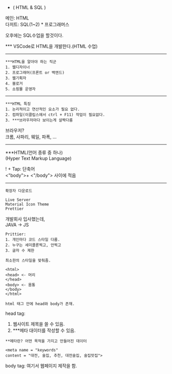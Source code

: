 - ( HTML & SQL )

메인: HTML  
다저트: SQL(1~2) * 프로그래머스

오후에는 SQL수업을 할것이다.

*** VSCode로 HTML을 개발한다.(HTML 수업)

---
```
***HTML을 알아야 하는 직군
1. 웹디자이너
2. 프로그래머(프론트 or 백엔드)
3. 웹기획자
4. 블로거
5. 쇼핑몰 운영자
```
---
```
***HTML 특징
1. 논리적이고 연산적인 요소가 필요 없다.
2. 컴파일(이클립스에서 ctrl + F11) 작업이 필요없다.
3. ***브라우저마다 보이는게 살짝다름
```
브라우저?   
크롬, 사파리, 웨일, 파폭, ...

---

***HTML(언어 종류 중 하나)  
(Hyper Text Markup Language)

! + Tap: 단축어  
<"body">+ <"/body"> 사이에 적음

---
```
확장자 다운로드

Live Server
Material Icon Theme
Prettier
```
개발회사 입사했는데,    
JAVA -> JS
```
Prittier:
1. 개인마다 코드 스타일 다름.
2. 누구는 세미콜론찍고, 안찍고
3. 글자 수 제한

최소한의 스타일을 맞춰줌.
```
```
<html>
<head> <- 머리
</head>
<body> <- 몸통
</body>
</html>

html 태그 안에 head와 body가 존재.
```
head tag: 
1. 웹사이트 제목을 쓸 수 있음.
2. ***메타 대이터를 작성할 수 있음.
```
**메타란? 어떤 목적을 가지고 만들어진 데이터

<meta name = "keywords"
content = "대전, 술집, 추천, 대전술집, 술집맛집">
```
body tag: 여기서 웹페이지 제작을 함.
